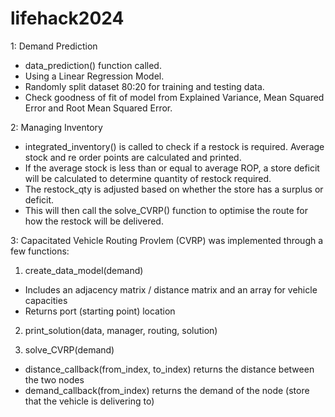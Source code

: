 # lifehack2024


1: Demand Prediction 
- data_prediction() function called.
- Using a Linear Regression Model.
- Randomly split dataset 80:20 for training and testing data.
- Check goodness of fit of model from Explained Variance, Mean Squared Error and Root Mean Squared Error.


2: Managing Inventory 
- integrated_inventory() is called to check if a restock is required. Average stock and re order points are calculated and printed.
- If the average stock is less than or equal to average ROP, a store deficit will be calculated to determine quantity of restock required.
- The restock_qty is adjusted based on whether the store has a surplus or deficit.
- This will then call the solve_CVRP() function to optimise the route for how the restock will be delivered.


3: Capacitated Vehicle Routing Provlem (CVRP) was implemented through a few functions:

1. create_data_model(demand)
- Includes an adjacency matrix / distance matrix and an array for vehicle capacities
- Returns port (starting point) location

2. print_solution(data, manager, routing, solution) 

3. solve_CVRP(demand) 
- distance_callback(from_index, to_index) returns the distance between the two nodes
- demand_callback(from_index) returns the demand of the node (store that the vehicle is delivering to)